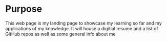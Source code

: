 # Purpose
This web page is my landing page to showcase my learning so far and my applications of my knowledge. It will house a digitial resume and a list of GitHub repos as well as some general info about me
    